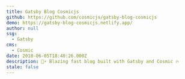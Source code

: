 ```yaml
---
title: Gatsby Blog Cosmicjs
github: https://github.com/cosmicjs/gatsby-blog-cosmicjs
demo: https://gatsby-blog-cosmicjs.netlify.app/
author: null
ssg:
  - Gatsby
cms:
  - Cosmic
date: 2018-06-05T18:40:26.000Z
description: 🚀⚡️ Blazing fast blog built with Gatsby and Cosmic 🔥
stale: false
---
```

